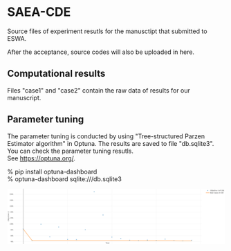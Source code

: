 # SAEA-CDE
Source files of experiment resutls for the manusctipt that submitted to ESWA.

After the acceptance, source codes will also be uploaded in here.

## Computational results
Files "case1" and "case2" contain the raw data of results for our manuscript.

## Parameter tuning
The parameter tuning is conducted by using "Tree-structured Parzen Estimator algorithm" in Optuna.
The results are saved to file "db.sqlite3".
You can check the parameter tuning resutls.  
See https://optuna.org/.   

% pip install optuna-dashboard   
% optuna-dashboard sqlite:///db.sqlite3   

![parameter tuning reuslts (CDE)](https://github.com/zi-ang-liu/SAEA-CDE/blob/main/figures/param_tune_CDE.png "parameter tuning reuslts (CDE)")

